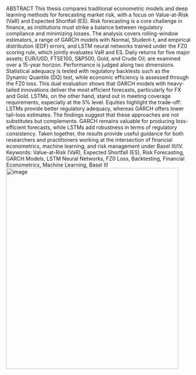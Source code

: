 ABSTRACT
This thesis compares traditional econometric models and deep learning methods for forecasting market risk, with a focus on Value-at-Risk (VaR) and Expected Shortfall (ES). Risk forecasting is a core challenge in finance, as institutions must strike a balance between regulatory compliance and minimizing losses.
The analysis covers rolling-window estimators, a range of GARCH models with Normal, Student-t, and empirical distribution (EDF) errors, and LSTM neural networks trained under the FZ0 scoring rule, which jointly evaluates VaR and ES. Daily returns for five major assets; EUR/USD, FTSE100, S&P500, Gold, and Crude Oil; are examined over a 15-year horizon.
Performance is judged along two dimensions. Statistical adequacy is tested with regulatory backtests such as the Dynamic Quantile (DQ) test, while economic efficiency is assessed through the FZ0 loss. This dual evaluation shows that GARCH models with heavy-tailed innovations deliver the most efficient forecasts, particularly for FX and Gold. LSTMs, on the other hand, stand out in meeting coverage requirements, especially at the 5% level. Equities highlight the trade-off: LSTMs provide better regulatory adequacy, whereas GARCH offers lower tail-loss estimates.
The findings suggest that these approaches are not substitutes but complements. GARCH remains valuable for producing loss-efficient forecasts, while LSTMs add robustness in terms of regulatory consistency. Taken together, the results provide useful guidance for both researchers and practitioners working at the intersection of financial econometrics, machine learning, and risk management under Basel III/IV.
Keywords: Value-at-Risk (VaR), Expected Shortfall (ES), Risk Forecasting, GARCH Models, LSTM Neural Networks, FZ0 Loss, Backtesting, Financial Econometrics, Machine Learning, Basel III
<img width="468" height="546" alt="image" src="https://github.com/user-attachments/assets/f7c94b80-251d-44ca-ab7b-ff5d2d5da0de" />
